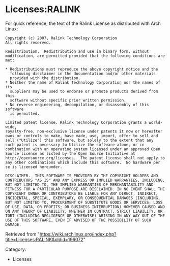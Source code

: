 Licenses:RALINK
===============

For quick reference, the text of the Ralink License as distributed with
Arch Linux:

    Copyright (c) 2007, Ralink Technology Corporation 
    All rights reserved.

    Redistribution.  Redistribution and use in binary form, without 
    modification, are permitted provided that the following conditions are 
    met:

    * Redistributions must reproduce the above copyright notice and the 
      following disclaimer in the documentation and/or other materials 
      provided with the distribution. 
    * Neither the name of Ralink Technology Corporation nor the names of its
      suppliers may be used to endorse or promote products derived from this
      software without specific prior written permission. 
    * No reverse engineering, decompilation, or disassembly of this software 
      is permitted.

    Limited patent license. Ralink Technology Corporation grants a world-wide, 
    royalty-free, non-exclusive license under patents it now or hereafter 
    owns or controls to make, have made, use, import, offer to sell and 
    sell ("Utilize") this software, but solely to the extent that any 
    such patent is necessary to Utilize the software alone, or in 
    combination with an operating system licensed under an approved Open 
    Source license as listed by the Open Source Initiative at 
    http://opensource.org/licenses.  The patent license shall not apply to 
    any other combinations which include this software.  No hardware per 
    se is licensed hereunder.

    DISCLAIMER.  THIS SOFTWARE IS PROVIDED BY THE COPYRIGHT HOLDERS AND 
    CONTRIBUTORS "AS IS" AND ANY EXPRESS OR IMPLIED WARRANTIES, INCLUDING, 
    BUT NOT LIMITED TO, THE IMPLIED WARRANTIES OF MERCHANTABILITY AND 
    FITNESS FOR A PARTICULAR PURPOSE ARE DISCLAIMED. IN NO EVENT SHALL THE 
    COPYRIGHT OWNER OR CONTRIBUTORS BE LIABLE FOR ANY DIRECT, INDIRECT, 
    INCIDENTAL, SPECIAL, EXEMPLARY, OR CONSEQUENTIAL DAMAGES (INCLUDING, 
    BUT NOT LIMITED TO, PROCUREMENT OF SUBSTITUTE GOODS OR SERVICES; LOSS 
    OF USE, DATA, OR PROFITS; OR BUSINESS INTERRUPTION) HOWEVER CAUSED AND 
    ON ANY THEORY OF LIABILITY, WHETHER IN CONTRACT, STRICT LIABILITY, OR 
    TORT (INCLUDING NEGLIGENCE OR OTHERWISE) ARISING IN ANY WAY OUT OF THE 
    USE OF THIS SOFTWARE, EVEN IF ADVISED OF THE POSSIBILITY OF SUCH 
    DAMAGE.

Retrieved from
"https://wiki.archlinux.org/index.php?title=Licenses:RALINK&oldid=196072"

Category:

-   Licenses
